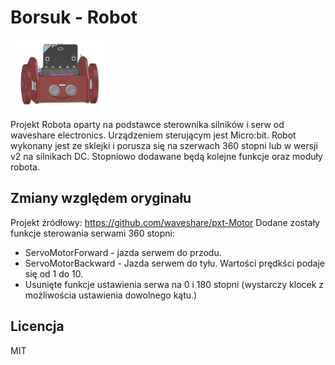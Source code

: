 # Borsuk - Robot

![icon.png](https://raw.githubusercontent.com/cyryllo/Borsuk/master/icon.png)

Projekt Robota oparty na podstawce sterownika silników i serw od waveshare electronics. Urządzeniem sterującym jest Micro:bit.
Robot wykonany jest ze sklejki i porusza się na szerwach 360 stopni lub w wersji v2 na silnikach DC. Stopniowo dodawane będą kolejne funkcje oraz moduły robota.

## Zmiany względem oryginału
Projekt źródłowy: https://github.com/waveshare/pxt-Motor
Dodane zostały funkcje sterowania serwami 360 stopni:
* ServoMotorForward - jazda serwem do przodu.
* ServoMotorBackward - Jazda serwem do tyłu.
Wartości prędkści podaje się od 1 do 10.
* Usunięte funkcje ustawienia serwa na 0 i 180 stopni (wystarczy klocek z możliwościa ustawienia dowolnego kątu.)

## Licencja

MIT
